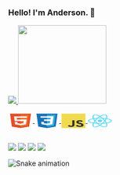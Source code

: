 ### Hello! I'm Anderson. 👋

<div align="rigth">
 <a href="https://github.com/andmesquita">
  <img height="160px" src="https://github-readme-stats.vercel.app/api?username=andmesquita&show_icons=true&theme=prussian&include_all_commits=true&count_private=true"/>
  <img height="160px" width="180em" src="https://github-readme-stats.vercel.app/api/top-langs/?username=andmesquita&layout=compact&langs_count=7&theme=prussian"/>
  </div>
  <div style="display: inline_block"><br>
  <img align="center" alt="And-HTML" height="30" width="50" src="https://raw.githubusercontent.com/devicons/devicon/master/icons/html5/html5-original.svg">
  <img align="center" alt="And-CSS" height="30" width="50" src="https://raw.githubusercontent.com/devicons/devicon/master/icons/css3/css3-original.svg">
  <img align="center" alt="And-Js" height="30" width="50" src="https://raw.githubusercontent.com/devicons/devicon/master/icons/javascript/javascript-original.svg">
  <img align="center" alt="And-React" height="30" width="50" src="https://raw.githubusercontent.com/devicons/devicon/master/icons/react/react-original.svg">
 </div>
  
##
 
  <div>
  <a href = "mailto:aandersonmesquita@gmail.com"><img src="https://img.shields.io/badge/Gmail-D14836?style=for-the-badge&logo=gmail&logoColor=white" target="_blank"></a>
  <a href="https://www.linkedin.com/in/aandersonmesquita/" target="_blank"><img src="https://img.shields.io/badge/-LinkedIn-%230077B5?style=for-the-badge&logo=linkedin&logoColor=white" target="_blank"></a> 
  <a href="https://discord.gg/andmesquita#2967" target="_blank"><img src="https://img.shields.io/badge/Discord-7289DA?style=for-the-badge&logo=discord&logoColor=white" target="_blank"></a>
  <a href="https://instagram.com/andmesquita" target="_blank"><img src="https://img.shields.io/badge/-Instagram-%23E4405F?style=for-the-badge&logo=instagram&logoColor=white" target="_blank"></a>
    
 ![Snake animation](https://github.com/andmesquita/andmesquita/blob/output/github-contribution-grid-snake.svg)
    
  </div>  
 
